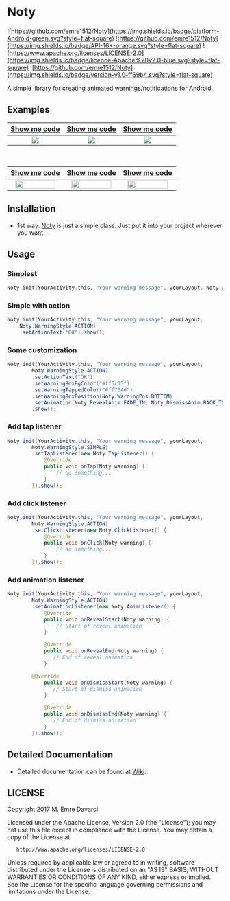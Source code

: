 # Noty

![https://github.com/emre1512/Noty](https://img.shields.io/badge/platform-Android-green.svg?style=flat-square)
![https://github.com/emre1512/Noty](https://img.shields.io/badge/API-16+-orange.svg?style=flat-square)
![https://www.apache.org/licenses/LICENSE-2.0](https://img.shields.io/badge/licence-Apache%20v2.0-blue.svg?style=flat-square)
![https://github.com/emre1512/Noty](https://img.shields.io/badge/version-v1.0-ff69b4.svg?style=flat-square)

A simple library for creating animated warnings/notifications for Android.

## Examples

| [Show me code](https://github.com/emre1512/Noty/wiki/Example-1) | [Show me code](https://github.com/emre1512/Noty/wiki/Example-2) | [Show me code](https://github.com/emre1512/Noty/wiki/Example-3) |
| :-------------: |:-------------:| :-----------: |
| ![](https://media.giphy.com/media/3og0ISeKMdFB8yFgd2/giphy.gif) | ![](https://media.giphy.com/media/xUA7aP21RJInulbwHu/giphy.gif) | ![](https://media.giphy.com/media/3og0Iyzt3OMbrZq920/giphy.gif) |

<br/>

| [Show me code](https://github.com/emre1512/Noty/wiki/Example-4) | [Show me code](https://github.com/emre1512/Noty/wiki/Example-5) | [Show me code](https://github.com/emre1512/Noty/wiki/Example-6) |
| :-------------: |:-------------:| :-----------: |
| <img src="https://media.giphy.com/media/3og0IEROGpv8Y8t1GU/giphy.gif" width="90%"> | <img src="https://media.giphy.com/media/xUA7aMFBW9TTLnZELm/giphy.gif" width="90%"> | <img src="https://media.giphy.com/media/xUA7bk4Qp1eVzGohB6/giphy.gif" width="90%"> |


## Installation

- 1st way: [Noty](https://github.com/emre1512/Noty/blob/master/app/src/main/java/com/emredavarci/noty/Noty.java) is just a simple class. Just put it into your project wherever you want. 

## Usage

### Simplest

```java
Noty.init(YourActivity.this, "Your warning message", yourLayout, Noty.WarningStyle.SIMPLE).show();
```

### Simple with action

```java
Noty.init(YourActivity.this, "Your warning message", yourLayout, 
	Noty.WarningStyle.ACTION)
	.setActionText("OK").show();
```

### Some customization

```java
Noty.init(YourActivity.this, "Your warning message", yourLayout,
        Noty.WarningStyle.ACTION)
        .setActionText("OK")
        .setWarningBoxBgColor("#ff5c33")
        .setWarningTappedColor("#ff704d")
        .setWarningBoxPosition(Noty.WarningPos.BOTTOM)
        .setAnimation(Noty.RevealAnim.FADE_IN, Noty.DismissAnim.BACK_TO_BOTTOM, 400,400)
        .show();     	
```

### Add tap listener

```java
Noty.init(YourActivity.this, "Your warning message", yourLayout,
        Noty.WarningStyle.SIMPLE)
        .setTapListener(new Noty.TapListener() {
            @Override
            public void onTap(Noty warning) {
                // do something...
            }
        }).show();
```

### Add click listener

```java
Noty.init(YourActivity.this, "Your warning message", yourLayout,
        Noty.WarningStyle.ACTION)
        .setClickListener(new Noty.ClickListener() {
            @Override
            public void onClick(Noty warning) {
                // do something...
            }
        }).show();
```

### Add animation listener

```java
Noty.init(YourActivity.this, "Your warning message", yourLayout,
        Noty.WarningStyle.ACTION)
        .setAnimationListener(new Noty.AnimListener() {
            @Override
            public void onRevealStart(Noty warning) {
                // Start of reveal animation
            }

            @Override
            public void onRevealEnd(Noty warning) {
               // End of reveal animation
            }

	    @Override
            public void onDismissStart(Noty warning) {
               // Start of dismiss animation
            }

            @Override
            public void onDismissEnd(Noty warning) {
               // End of dismiss animation
            }
        }).show();
```

## Detailed Documentation

- Detailed documentation can be found at [Wiki](https://github.com/emre1512/Noty/wiki).

## LICENSE

Copyright 2017 M. Emre Davarci

   Licensed under the Apache License, Version 2.0 (the "License");
   you may not use this file except in compliance with the License.
   You may obtain a copy of the License at

       http://www.apache.org/licenses/LICENSE-2.0

   Unless required by applicable law or agreed to in writing, software
   distributed under the License is distributed on an "AS IS" BASIS,
   WITHOUT WARRANTIES OR CONDITIONS OF ANY KIND, either express or implied.
   See the License for the specific language governing permissions and
   limitations under the License.
